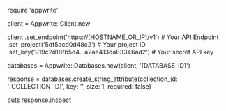 require 'appwrite'

client = Appwrite::Client.new

client
    .set_endpoint('https://[HOSTNAME_OR_IP]/v1') # Your API Endpoint
    .set_project('5df5acd0d48c2') # Your project ID
    .set_key('919c2d18fb5d4...a2ae413da83346ad2') # Your secret API key

databases = Appwrite::Databases.new(client, '[DATABASE_ID]')

response = databases.create_string_attribute(collection_id: '[COLLECTION_ID]', key: '', size: 1, required: false)

puts response.inspect